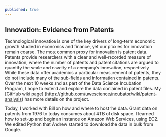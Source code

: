 ```yaml
---
published: true
---
```


## Innovation: Evidence from Patents
Technological innovation is one of the key drivers of long-term economic growth studied in economics and finance, yet our proxies for innovation remain coarse.  The most common proxy for innovation is patent data.  Patents provide researchers with a clear and well-recorded measure of innovation, where the number of patents and patent citations are argued to quantify the scale and novelty of a company’s innovation, respectively.  While these data offer academics a particular measurement of patents, they do not include
many of the sub-fields and information contained in patents.  Over the next 10 weeks and as part of the Data Science Incubation Program, I hope to extend and explore the data contained in patent files.  My [GitHub wiki page] (https://github.com/uwescience/incubator/wiki/patent-analysis) has more details on the project.

Today, I worked with Bill on how and where to host the data.  Grant data on patents from 1976 to today consumes about 4TB of disk space.  I learned how to set-up and begin an instance on Amazon Web Services, using EC2.  We edited Python that Andrew started to download the data in bulk from Google.